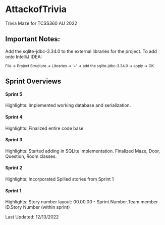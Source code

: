 # AttackofTrivia
Trivia Maze for TCSS360 AU 2022

## Important Notes:
Add the sqlite-jdbc-3.34.0 to the external libraries for the project.
To add onto IntelliJ IDEA:

<sub> File -> Project Structure -> Libraries -> '+' -> add the sqlite-jdbc-3.34.0 -> apply -> OK
</sub>

## Sprint Overviews
#### Sprint 5
Highlights:
Implemented working database and serialization.

#### Sprint 4
Highlights:
Finalized entire code base.


#### Sprint 3
Highlights:
Started adding in SQLite implementation.
Finalized Maze, Door, Question, Room classes.


#### Sprint 2
Highlights:
Incorporated Spilled stories from Sprint 1


#### Sprint 1
Highlights:
Story number layout: 00.00.00 - Sprint Number.Team member ID.Story Number (within sprint)



Last Updated: 12/13/2022
